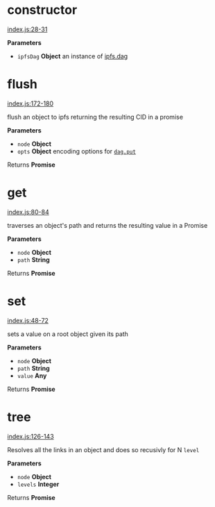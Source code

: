 # constructor

[index.js:28-31](https://github.com/ipld/js-ipld-graph-builder/blob/b7b283ed0c671e5834858ead0e6ad057140e8e2a/index.js#L28-L31 "Source code on GitHub")

**Parameters**

-   `ipfsDag` **Object** an instance of [ipfs.dag](https://github.com/ipfs/interface-ipfs-core/tree/master/API/dag#dag-api)

# flush

[index.js:172-180](https://github.com/ipld/js-ipld-graph-builder/blob/b7b283ed0c671e5834858ead0e6ad057140e8e2a/index.js#L172-L180 "Source code on GitHub")

flush an object to ipfs returning the resulting CID in a promise

**Parameters**

-   `node` **Object** 
-   `opts` **Object** encoding options for [`dag.put`](https://github.com/ipfs/interface-ipfs-core/tree/master/API/dag#dagput)

Returns **Promise** 

# get

[index.js:80-84](https://github.com/ipld/js-ipld-graph-builder/blob/b7b283ed0c671e5834858ead0e6ad057140e8e2a/index.js#L80-L84 "Source code on GitHub")

traverses an object's path and returns the resulting value in a Promise

**Parameters**

-   `node` **Object** 
-   `path` **String** 

Returns **Promise** 

# set

[index.js:48-72](https://github.com/ipld/js-ipld-graph-builder/blob/b7b283ed0c671e5834858ead0e6ad057140e8e2a/index.js#L48-L72 "Source code on GitHub")

sets a value on a root object given its path

**Parameters**

-   `node` **Object** 
-   `path` **String** 
-   `value` **Any** 

Returns **Promise** 

# tree

[index.js:126-143](https://github.com/ipld/js-ipld-graph-builder/blob/b7b283ed0c671e5834858ead0e6ad057140e8e2a/index.js#L126-L143 "Source code on GitHub")

Resolves all the links in an object and does so recusivly for N `level`

**Parameters**

-   `node` **Object** 
-   `levels` **Integer** 

Returns **Promise** 
